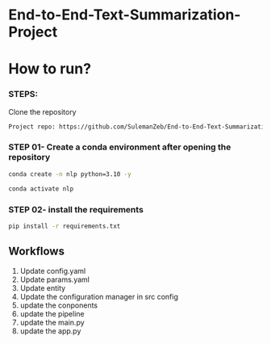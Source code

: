 # End-to-End-Text-Summarization-Project

# How to run?
### STEPS:

Clone the repository

```bash
Project repo: https://github.com/SulemanZeb/End-to-End-Text-Summarization-Project.git
```
### STEP 01- Create a conda environment after opening the repository

```bash
conda create -n nlp python=3.10 -y
```

```bash
conda activate nlp
```

### STEP 02- install the requirements
```bash
pip install -r requirements.txt
```

## Workflows

1. Update config.yaml
2. Update params.yaml
3. Update entity
4. Update the configuration manager in src config
5. update the conponents
6. update the pipeline
7. update the main.py
8. update the app.py
